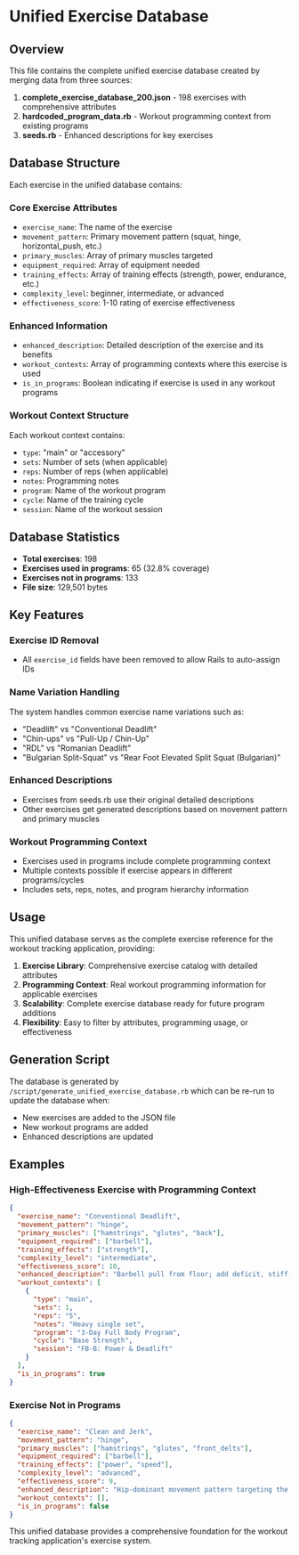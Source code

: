 # Unified Exercise Database

## Overview

This file contains the complete unified exercise database created by merging data from three sources:

1. **complete_exercise_database_200.json** - 198 exercises with comprehensive attributes
2. **hardcoded_program_data.rb** - Workout programming context from existing programs
3. **seeds.rb** - Enhanced descriptions for key exercises

## Database Structure

Each exercise in the unified database contains:

### Core Exercise Attributes
- `exercise_name`: The name of the exercise
- `movement_pattern`: Primary movement pattern (squat, hinge, horizontal_push, etc.)
- `primary_muscles`: Array of primary muscles targeted
- `equipment_required`: Array of equipment needed
- `training_effects`: Array of training effects (strength, power, endurance, etc.)
- `complexity_level`: beginner, intermediate, or advanced
- `effectiveness_score`: 1-10 rating of exercise effectiveness

### Enhanced Information
- `enhanced_description`: Detailed description of the exercise and its benefits
- `workout_contexts`: Array of programming contexts where this exercise is used
- `is_in_programs`: Boolean indicating if exercise is used in any workout programs

### Workout Context Structure
Each workout context contains:
- `type`: "main" or "accessory"
- `sets`: Number of sets (when applicable)
- `reps`: Number of reps (when applicable)
- `notes`: Programming notes
- `program`: Name of the workout program
- `cycle`: Name of the training cycle
- `session`: Name of the workout session

## Database Statistics

- **Total exercises**: 198
- **Exercises used in programs**: 65 (32.8% coverage)
- **Exercises not in programs**: 133
- **File size**: 129,501 bytes

## Key Features

### Exercise ID Removal
- All `exercise_id` fields have been removed to allow Rails to auto-assign IDs

### Name Variation Handling
The system handles common exercise name variations such as:
- "Deadlift" vs "Conventional Deadlift"
- "Chin-ups" vs "Pull-Up / Chin-Up"
- "RDL" vs "Romanian Deadlift"
- "Bulgarian Split-Squat" vs "Rear Foot Elevated Split Squat (Bulgarian)"

### Enhanced Descriptions
- Exercises from seeds.rb use their original detailed descriptions
- Other exercises get generated descriptions based on movement pattern and primary muscles

### Workout Programming Context
- Exercises used in programs include complete programming context
- Multiple contexts possible if exercise appears in different programs/cycles
- Includes sets, reps, notes, and program hierarchy information

## Usage

This unified database serves as the complete exercise reference for the workout tracking application, providing:

1. **Exercise Library**: Comprehensive exercise catalog with detailed attributes
2. **Programming Context**: Real workout programming information for applicable exercises
3. **Scalability**: Complete exercise database ready for future program additions
4. **Flexibility**: Easy to filter by attributes, programming usage, or effectiveness

## Generation Script

The database is generated by `/script/generate_unified_exercise_database.rb` which can be re-run to update the database when:
- New exercises are added to the JSON file
- New workout programs are added
- Enhanced descriptions are updated

## Examples

### High-Effectiveness Exercise with Programming Context
```json
{
  "exercise_name": "Conventional Deadlift",
  "movement_pattern": "hinge",
  "primary_muscles": ["hamstrings", "glutes", "back"],
  "equipment_required": ["barbell"],
  "training_effects": ["strength"],
  "complexity_level": "intermediate",
  "effectiveness_score": 10,
  "enhanced_description": "Barbell pull from floor; add deficit, stiff-leg, or snatch-grip for variety.",
  "workout_contexts": [
    {
      "type": "main",
      "sets": 1,
      "reps": "5",
      "notes": "Heavy single set",
      "program": "3-Day Full Body Program",
      "cycle": "Base Strength",
      "session": "FB-B: Power & Deadlift"
    }
  ],
  "is_in_programs": true
}
```

### Exercise Not in Programs
```json
{
  "exercise_name": "Clean and Jerk",
  "movement_pattern": "hinge",
  "primary_muscles": ["hamstrings", "glutes", "front_delts"],
  "equipment_required": ["barbell"],
  "training_effects": ["power", "speed"],
  "complexity_level": "advanced",
  "effectiveness_score": 9,
  "enhanced_description": "Hip-dominant movement pattern targeting the posterior chain emphasizing hamstring development. A clean and jerk variation for comprehensive training.",
  "workout_contexts": [],
  "is_in_programs": false
}
```

This unified database provides a comprehensive foundation for the workout tracking application's exercise system.